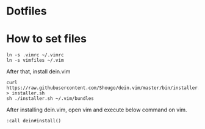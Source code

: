 # Dotfiles

# How to set files
```
ln -s .vimrc ~/.vimrc
ln -s vimfiles ~/.vim
```
After that, install dein.vim
```
curl https://raw.githubusercontent.com/Shougo/dein.vim/master/bin/installer.sh > installer.sh
sh ./installer.sh ~/.vim/bundles
```

After installing dein.vim, open vim and execute below command on vim.

```
:call dein#install()
```
